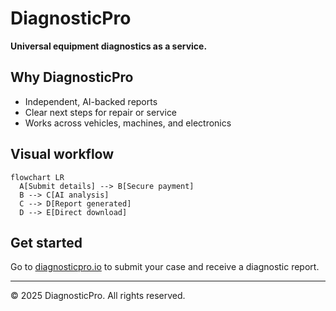 # DiagnosticPro

**Universal equipment diagnostics as a service.**

## Why DiagnosticPro
- Independent, AI-backed reports
- Clear next steps for repair or service
- Works across vehicles, machines, and electronics

## Visual workflow

```mermaid
flowchart LR
  A[Submit details] --> B[Secure payment]
  B --> C[AI analysis]
  C --> D[Report generated]
  D --> E[Direct download]
```

## Get started

Go to [diagnosticpro.io](https://diagnosticpro.io) to submit your case and receive a diagnostic report.

---
© 2025 DiagnosticPro. All rights reserved.
